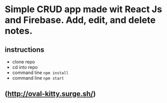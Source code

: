 # Simple CRUD app made wit React Js and Firebase. Add, edit, and delete notes.

## instructions
* clone repo
* cd into repo
* command line
`npm install`
* command line
`npm start`
## (http://oval-kitty.surge.sh/) 
